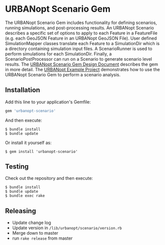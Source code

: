 # URBANopt Scenario Gem 

The URBANopt Scenario Gem includes functionality for defining scenarios, running simulations, and post-processing results.  An URBANopt Scenario describes a specific set of options to apply to each Feature in a FeatureFile (e.g. each GeoJSON Feature in an URBANopt GeoJSON File).  User defined SimulationMapper classes translate each Feature to a SimulationDir which is a directory containing simulation input files.  A ScenarioRunner is used to perform simulations for each SimulationDir.  Finally, a ScenarioPostProcessor can run on a Scenario to generate scenario level results.  The [URBANopt Scenario Gem Design Document](https://docs.google.com/document/d/1ExcGuHliaSvPlrYevAJTSV8XAtTQXz_KQqH3p4iQDwg/edit) describes the gem in more detail.  The [URBANopt Example Project](https://github.com/urbanopt/urbanopt-example-project) demonstrates how to use the URBANopt Scenario Gem to perform a scenario analysis.

## Installation

Add this line to your application's Gemfile:

```ruby
gem 'urbanopt-scenario'
```

And then execute:

    $ bundle install
    $ bundle update

Or install it yourself as:

    $ gem install 'urbanopt-scenario'

## Testing

Check out the repository and then execute:

    $ bundle install
    $ bundle update    
    $ bundle exec rake
    
## Releasing

* Update change log
* Update version in `/lib/urbanopt/scenario/version.rb`
* Merge down to master
* run `rake release` from master
